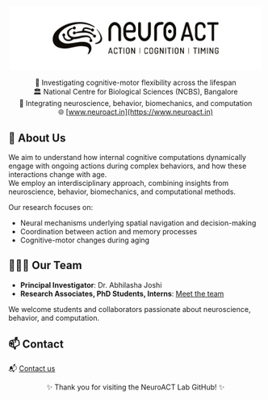 <p align="center">
  <img src="images/logo.png" alt="NeuroACT Lab Logo" width="500"/>
</p>

<div align="center">

🔬 Investigating cognitive-motor flexibility across the lifespan  
🏛️ National Centre for Biological Sciences (NCBS), Bangalore  
🐀 Integrating neuroscience, behavior, biomechanics, and computation  
🌐 [www.neuroact.in](https://www.neuroact.in)

</div>

## 🚀 About Us

We aim to understand how internal cognitive computations dynamically engage with ongoing actions during complex behaviors, and how these interactions change with age.  
We employ an interdisciplinary approach, combining insights from neuroscience, behavior, biomechanics, and computational methods.

Our research focuses on:
- Neural mechanisms underlying spatial navigation and decision-making
- Coordination between action and memory processes
- Cognitive-motor changes during aging

## 👩🏽‍🔬 Our Team

- **Principal Investigator**: Dr. Abhilasha Joshi  
- **Research Associates, PhD Students, Interns**: [Meet the team](https://www.neuroact.in/team)

We welcome students and collaborators passionate about neuroscience, behavior, and computation.

## 📫 Contact

📬 [Contact us](https://www.neuroact.in/contact)

<p align="center">
✨ Thank you for visiting the NeuroACT Lab GitHub! ✨
</p>
